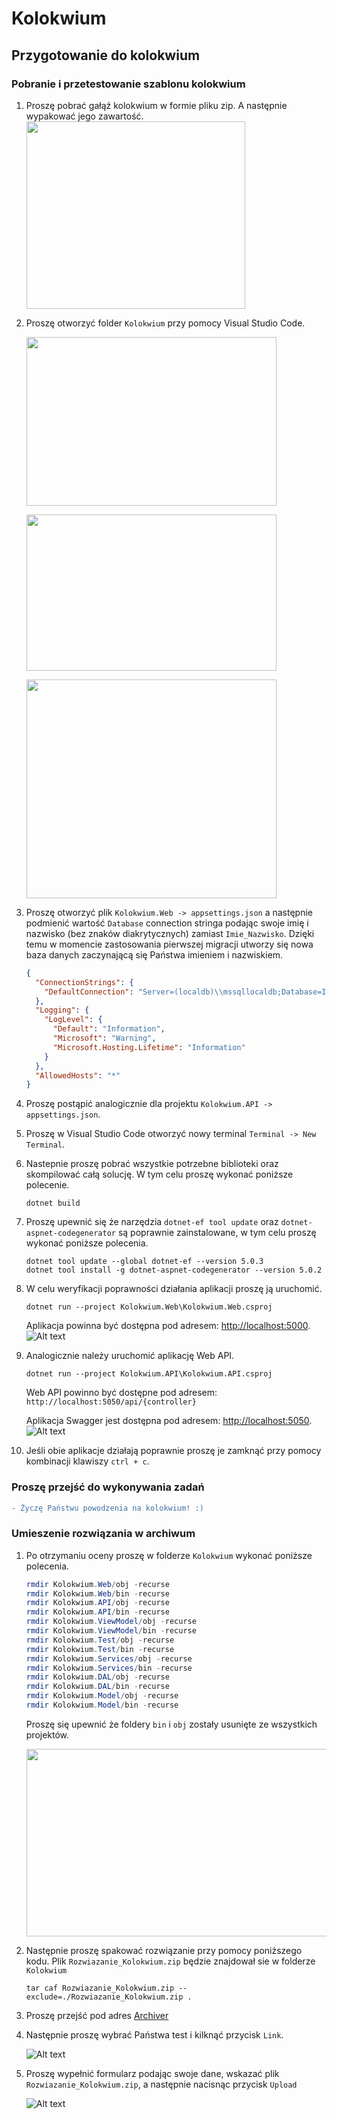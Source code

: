 # Kolokwium
## Przygotowanie do kolokwium
### Pobranie i przetestowanie szablonu kolokwium
1) Proszę pobrać gałąź kolokwium w formie pliku zip. A następnie wypakować jego zawartość.
  <img src="Img/download_zip.png" width=350 height=300></img>
2) Proszę otworzyć folder `Kolokwium` przy pomocy Visual Studio Code.

    <img src="Img/open_folder.png" width=400 height=270></img>

    <img src="Img/open_folder2.png" width=400 height=250></img>

    <img src="Img/open_folder3a.png" width=400 height=350></img>

3) Proszę otworzyć plik `Kolokwium.Web -> appsettings.json` a następnie podmienić wartość `Database` connection stringa podając swoje imię i nazwisko (bez znaków diakrytycznych) zamiast `Imie_Nazwisko`. Dzięki temu w momencie zastosowania pierwszej migracji utworzy się nowa baza danych zaczynającą się Państwa imieniem i nazwiskiem.
    ```json
    {
      "ConnectionStrings": {
        "DefaultConnection": "Server=(localdb)\\mssqllocaldb;Database=Imie_NazwiskoAppDb;Trusted_Connection=True;MultipleActiveResultSets=true"
      },
      "Logging": {
        "LogLevel": {
          "Default": "Information",
          "Microsoft": "Warning",
          "Microsoft.Hosting.Lifetime": "Information"
        }
      },
      "AllowedHosts": "*"
    }
    ```
4) Proszę postąpić analogicznie dla projektu `Kolokwium.API -> appsettings.json`.
5) Proszę w Visual Studio Code otworzyć nowy terminal `Terminal -> New Terminal`.
    
6) Nastepnie proszę pobrać wszystkie potrzebne biblioteki oraz skompilować całą solucję. W tym celu proszę wykonać poniższe polecenie.

    ```
    dotnet build
    ```
7) Proszę upewnić się że narzędzia `dotnet-ef tool update` oraz `dotnet-aspnet-codegenerator` są poprawnie zainstalowane, w tym celu proszę wykonać poniższe polecenia.    
    ```
    dotnet tool update --global dotnet-ef --version 5.0.3
    dotnet tool install -g dotnet-aspnet-codegenerator --version 5.0.2
    ```
    
8) W celu weryfikacji poprawności działania aplikacji proszę ją uruchomić.

    ```
    dotnet run --project Kolokwium.Web\Kolokwium.Web.csproj
    ```

    Aplikacja powinna być dostępna pod adresem: [http://localhost:5000](http://localhost:5000).
    ![Alt text](Img/run_web.png?raw=true)
    
8) Analogicznie należy uruchomić aplikację Web API.
  
    ```
    dotnet run --project Kolokwium.API\Kolokwium.API.csproj
    ```
   Web API powinno być dostępne pod adresem: `http://localhost:5050/api/{controller}` 

   Aplikacja Swagger jest dostępna pod adresem: [http://localhost:5050](http://localhost:5050).
   ![Alt text](Img/run_api.png?raw=true)
    
9) Jeśli obie aplikacje działają poprawnie proszę je zamknąć przy pomocy kombinacji klawiszy `ctrl + c`.

### Proszę przejść do wykonywania zadań

```diff
- Życzę Państwu powodzenia na kolokwium! :)
```

### Umieszenie rozwiązania w archiwum
1)  Po otrzymaniu oceny proszę w folderze `Kolokwium` wykonać poniższe polecenia.
    ```powershell
    rmdir Kolokwium.Web/obj -recurse
    rmdir Kolokwium.Web/bin -recurse
    rmdir Kolokwium.API/obj -recurse
    rmdir Kolokwium.API/bin -recurse
    rmdir Kolokwium.ViewModel/obj -recurse
    rmdir Kolokwium.ViewModel/bin -recurse
    rmdir Kolokwium.Test/obj -recurse
    rmdir Kolokwium.Test/bin -recurse
    rmdir Kolokwium.Services/obj -recurse
    rmdir Kolokwium.Services/bin -recurse
    rmdir Kolokwium.DAL/obj -recurse
    rmdir Kolokwium.DAL/bin -recurse
    rmdir Kolokwium.Model/obj -recurse
    rmdir Kolokwium.Model/bin -recurse    
    
    ```
    Proszę się upewnić że foldery `bin` i `obj` zostały usunięte ze wszystkich projektów.
    
    <img src="Img/del_folders.png" width=600 height=300></img>
    
2)  Następnie proszę spakować rozwiązanie przy pomocy poniższego kodu. Plik `Rozwiazanie_Kolokwium.zip` będzie znajdował sie w folderze `Kolokwium`

    ```
    tar caf Rozwiazanie_Kolokwium.zip --exclude=./Rozwiazanie_Kolokwium.zip . 
    ```
    
3)  Proszę przejść pod adres [Archiver](http://ik2a.kik.pcz.czest.pl/archiver/TestArchive/Index)
4)  Następnie proszę wybrać Państwa test i kilknąć przycisk `Link`.

    ![Alt text](Img/ArchiverUpload1.png?raw=true)
    
5)  Proszę wypełnić formularz podając swoje dane, wskazać plik `Rozwiazanie_Kolokwium.zip`, a następnie nacisnąc przycisk `Upload`

    ![Alt text](Img/ArchiverUpload2.png?raw=true)
    
 
